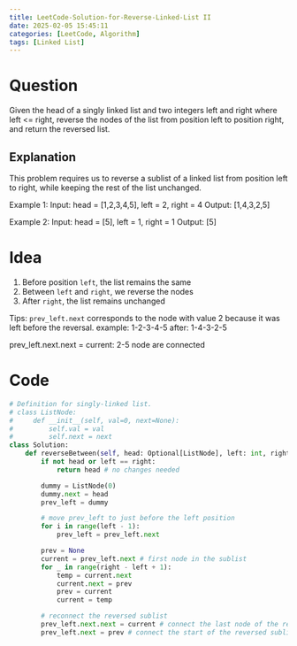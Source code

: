 ```yaml
---
title: LeetCode-Solution-for-Reverse-Linked-List II
date: 2025-02-05 15:45:11
categories: [LeetCode, Algorithm]
tags: [Linked List]
---
```


# Question

Given the head of a singly linked list and two integers left and right where left <= right, reverse the nodes of the list from position left to position right, and return the reversed list.

## Explanation

This problem requires us to reverse a sublist of a linked list from position left to right, while keeping the rest of the list unchanged.

Example 1:
Input: head = [1,2,3,4,5], left = 2, right = 4
Output: [1,4,3,2,5]

Example 2:
Input: head = [5], left = 1, right = 1
Output: [5]

# Idea

1. Before position `left`, the list remains the same
2. Between `left` and `right`, we reverse the nodes
3. After `right`, the list remains unchanged

Tips:
`prev_left.next` corresponds to the node with value 2 because it was left before the reversal.
example: 1-2-3-4-5
after: 1-4-3-2-5

prev_left.next.next = current: 2-5 node are connected

# Code

```python
# Definition for singly-linked list.
# class ListNode:
#     def __init__(self, val=0, next=None):
#         self.val = val
#         self.next = next
class Solution:
    def reverseBetween(self, head: Optional[ListNode], left: int, right: int) -> Optional[ListNode]:
        if not head or left == right:
            return head # no changes needed

        dummy = ListNode(0)
        dummy.next = head
        prev_left = dummy

        # move prev_left to just before the left position
        for i in range(left - 1):
            prev_left = prev_left.next

        prev = None
        current = prev_left.next # first node in the sublist
        for _ in range(right - left + 1):
            temp = current.next
            current.next = prev
            prev = current
            current = temp

        # reconnect the reversed sublist
        prev_left.next.next = current # connect the last node of the reversed sublist to the rest
        prev_left.next = prev # connect the start of the reversed sublist to the previous part



```
